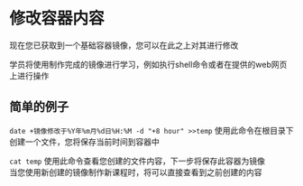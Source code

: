 # 修改容器内容 

现在您已获取到一个基础容器镜像，您可以在此之上对其进行修改   

学员将使用制作完成的镜像进行学习，例如执行shell命令或者在提供的web网页上进行操作  

## 简单的例子 
`date +镜像修改于%Y年%m月%d日%H:%M -d "+8 hour" >>temp`
使用此命令在根目录下创建一个文件，您将保存当前时间到容器中

`cat temp`
使用此命令查看您创建的文件内容，下一步将保存此容器为镜像  
当您使用新创建的镜像制作新课程时，将可以直接查看到之前创建的内容